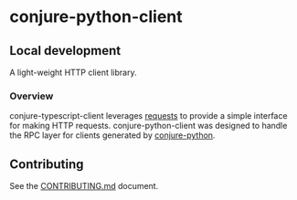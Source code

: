 # conjure-python-client

## Local development

A light-weight HTTP client library.

### Overview

conjure-typescript-client leverages [requests](http://docs.python-requests.org/en/master/) to provide a simple interface for making HTTP requests. conjure-python-client was designed to handle the RPC layer for clients generated by [conjure-python]().

## Contributing

See the [CONTRIBUTING.md](./CONTRIBUTING.md) document.
